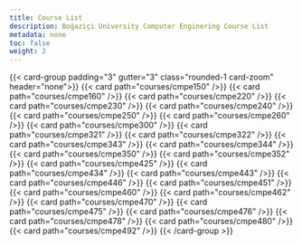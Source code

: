 ```yaml
---
title: Course List
description: Boğaziçi University Computer Enginering Course List
metadata: none
toc: false
weight: 2
---
```


<!-- prettier-ignore-start -->
{{< card-group padding="3" gutter="3" class="rounded-1 card-zoom" header="none">}}
{{< card path="courses/cmpe150" />}}
{{< card path="courses/cmpe160" />}}
{{< card path="courses/cmpe220" />}}
{{< card path="courses/cmpe230" />}}
{{< card path="courses/cmpe240" />}}
{{< card path="courses/cmpe250" />}}
{{< card path="courses/cmpe260" />}}
{{< card path="courses/cmpe300" />}}
{{< card path="courses/cmpe321" />}}
{{< card path="courses/cmpe322" />}}
{{< card path="courses/cmpe343" />}}
{{< card path="courses/cmpe344" />}}
{{< card path="courses/cmpe350" />}}
{{< card path="courses/cmpe352" />}}
{{< card path="courses/cmpe425" />}}
{{< card path="courses/cmpe434" />}}
{{< card path="courses/cmpe443" />}}
{{< card path="courses/cmpe446" />}}
{{< card path="courses/cmpe451" />}}
{{< card path="courses/cmpe460" />}}
{{< card path="courses/cmpe462" />}}
{{< card path="courses/cmpe470" />}}
{{< card path="courses/cmpe475" />}}
{{< card path="courses/cmpe476" />}}
{{< card path="courses/cmpe478" />}}
{{< card path="courses/cmpe480" />}}
{{< card path="courses/cmpe492" />}}
{{< /card-group >}}
<!-- prettier-ignore-end -->
